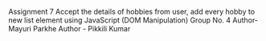 Assignment 7
Accept the details of hobbies from user, add every hobby to new list element using JavaScript (DOM Manipulation)
Group No. 4
Author- Mayuri Parkhe
Author - Pikkili Kumar